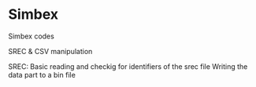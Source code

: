 # Simbex
Simbex codes

SREC & CSV manipulation

SREC: 
Basic reading and checkig for identifiers of the srec file
Writing the data part to a bin file
